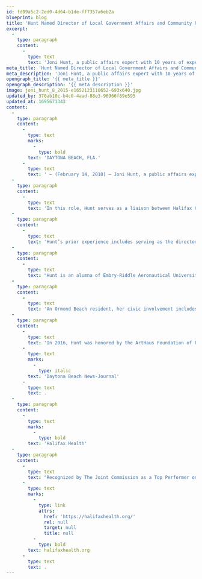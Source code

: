 ```yaml
---
id: fd09a5c2-2ed0-4d64-b1de-ff7357a6eb2a
blueprint: blog
title: 'Hunt Named Director of Local Government Affairs and Community Relations for Halifax Health'
excerpt:
  -
    type: paragraph
    content:
      -
        type: text
        text: 'Joni Hunt, a public affairs expert with 10 years of experience, has been named the director of local government affairs and community relations for Halifax Health.'
meta_title: 'Hunt Named Director of Local Government Affairs and Community Relations for Halifax Health'
meta_description: 'Joni Hunt, a public affairs expert with 10 years of experience, has been named the director of local government affairs and community relations for Halifax Health.'
opengraph_title: '{{ meta_title }}'
opengraph_description: '{{ meta_description }}'
image: joni_hunt_8_2015-e1652123110652-693x640.jpg
updated_by: 370ab10c-b4c0-4aad-88e3-96966f89e595
updated_at: 1695671343
content:
  -
    type: paragraph
    content:
      -
        type: text
        marks:
          -
            type: bold
        text: 'DAYTONA BEACH, FLA.'
      -
        type: text
        text: ' – (February 14, 2018) – Joni Hunt, a public affairs expert with 10 years of experience, has been named the director of local government affairs and community relations for Halifax Health.'
  -
    type: paragraph
    content:
      -
        type: text
        text: 'In this role, Hunt serves as a liaison between Halifax Health and local elected officials, civic organizations, educational institutions and the business community to promote the community health system’s services and priorities as well as its commitment and benefit to the communities it serves.'
  -
    type: paragraph
    content:
      -
        type: text
        text: 'Hunt’s prior experience includes serving as the director of government relations for Embry-Riddle Aeronautical University, and most recently, the director of public and government affairs at Florida Hospital – East Central Florida Region.'
  -
    type: paragraph
    content:
      -
        type: text
        text: "Hunt is an alumna of Embry-Riddle Aeronautical University, where she earned a Bachelor of Science in Aviation Business Administration and a Master of Aeronautical Science.\_ In 2017, she was designated a professional lobbyist by the Florida Association of Professional Lobbyists."
  -
    type: paragraph
    content:
      -
        type: text
        text: 'An Ormond Beach resident, her civic involvement includes the Boys and Girls Club of Volusia-Flagler, Checkered Flag Committee of Daytona International Speedway, the Daytona Regional Chamber of Commerce, Civic League of the Halifax Area, Halifax Habitat for Humanity, Leadership Florida, MyRegion.org Board of Advisors, Ormond Memorial Art Museum, Rotary Club of Daytona Beach, and the Tiger Bay Club of Volusia County.'
  -
    type: paragraph
    content:
      -
        type: text
        text: 'In 2016, Hunt was honored by the ArtHaus Foundation of Port Orange and was named an “Influential Woman in Business” by the '
      -
        type: text
        marks:
          -
            type: italic
        text: 'Daytona Beach News-Journal'
      -
        type: text
        text: .
  -
    type: paragraph
    content:
      -
        type: text
        marks:
          -
            type: bold
        text: 'Halifax Health'
  -
    type: paragraph
    content:
      -
        type: text
        text: "Recognized by The Joint Commission as a Top Performer on Key Quality Measures, Halifax Health serves Volusia and Flagler counties, providing a continuum of healthcare services through a network of organizations including a tertiary hospital, community hospital, freestanding emergency department, an urgent care, psychiatric services, a cancer treatment center with five outreach locations, the area’s largest hospice, a center for inpatient rehabilitation, primary care walk-in clinics, a walk-in clinic specializing in women’s health, a pediatric care community clinic, three children’s medical practices, a home healthcare agency, and an exclusive provider organization.\_ Halifax Health offers the area’s only Level II Trauma Center, Comprehensive Stroke Center, Pediatric Intensive Care Unit, Pediatric Emergency Department, Child and Adolescent Behavioral Services, complete Neurosurgical Services, OB Emergency Department and Level II Neonatal Intensive Care Unit that cares for babies born as early as 28 weeks.\_ For more information, visit "
      -
        type: text
        marks:
          -
            type: link
            attrs:
              href: 'https://halifaxhealth.org/'
              rel: null
              target: null
              title: null
          -
            type: bold
        text: halifaxhealth.org
      -
        type: text
        text: .
---
```

